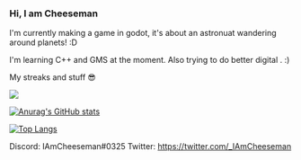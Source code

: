 ### Hi, I am Cheeseman

<!--
**IAmCheeseman/IAmCheeseman** is a ✨ _special_ ✨ repository because its `README.md` (this file) appears on your GitHub profile.

Here are some ideas to get you started:
a
- 🔭 I’m currently working on ...
- 🌱 I’m currently learning ...
- 👯 I’m looking to collaborate on ...
- 🤔 I’m looking for help with ...
- 💬 Ask me about ...
- 📫 How to reach me: ...
- 😄 Pronouns: ...
- ⚡ Fun fact: ...
-->

I'm currently making a game in godot, it's about an astronuat wandering around planets! :D

I'm learning C++ and GMS at the moment. Also trying to do better digital . :)

My streaks and stuff 😎

![](https://github-readme-streak-stats.herokuapp.com/?user=IAmCheeseman&hide_border=true)

[![Anurag's GitHub stats](https://github-readme-stats.vercel.app/api?username=IAmCheeseman)](https://github.com/IAmCheeseman/github-readme-stats)

[![Top Langs](https://github-readme-stats.vercel.app/api/top-langs/?username=IAmCheeseman)](https://github.com/IAmCheeseman/github-readme-stats)



Discord: IAmCheeseman#0325
Twitter: https://twitter.com/_IAmCheeseman
